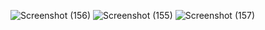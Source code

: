 
![Screenshot (156)](https://github.com/user-attachments/assets/af206878-dbe6-4d2f-88ec-686aa2f594c3)
![Screenshot (155)](https://github.com/user-attachments/assets/42b8d1cb-d45f-4a4c-b0ab-b17c0193d895)
![Screenshot (157)](https://github.com/user-attachments/assets/c4496237-24b3-4409-8e2e-02dd32fb5a9e)
